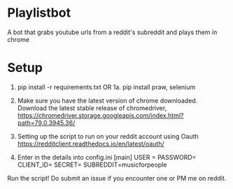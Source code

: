 # Playlistbot
 A bot that grabs youtube urls from a reddit's subreddit and plays them in chrome
# Setup
1. pip install -r requirements.txt 
OR
1a. pip install praw, selenium

2. Make sure you have the latest version of chrome downloaded. Download the latest stable release of chromedriver, https://chromedriver.storage.googleapis.com/index.html?path=79.0.3945.36/

3. Setting up the script to run on your reddit account using Oauth
https://redditclient.readthedocs.io/en/latest/oauth/

4. Enter in the details into config.ini
    [main]
    USER = 
    PASSWORD= 
    CLIENT_ID= 
    SECRET=
    SUBREDDIT=musicforpeople
    
Run the script! Do submit an issue if you encounter one or PM me on reddit.
